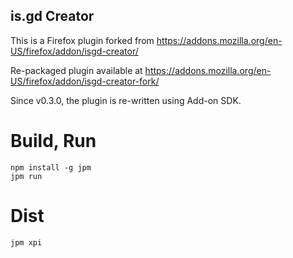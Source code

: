 is.gd Creator
-------------

This is a Firefox plugin forked from https://addons.mozilla.org/en-US/firefox/addon/isgd-creator/

Re-packaged plugin available at https://addons.mozilla.org/en-US/firefox/addon/isgd-creator-fork/

Since v0.3.0, the plugin is re-written using Add-on SDK.


Build, Run
==========

```
npm install -g jpm
jpm run
```

Dist
====

```
jpm xpi
```
